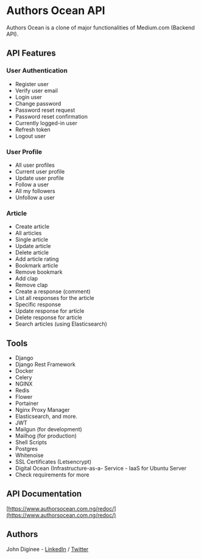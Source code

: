 # Authors Ocean API
 Authors Ocean is a clone of major functionalities of Medium.com (Backend API).

## API Features

### User Authentication
* Register user
* Verify user email
* Login user
* Change password
* Password reset request
* Password reset confirmation
* Currently logged-in user
* Refresh token
* Logout user

### User Profile
* All user profiles
* Current user profile
* Update user profile
* Follow a user
* All my followers
* Unfollow a user

### Article
* Create article
* All articles
* Single article
* Update article
* Delete article
* Add article rating
* Bookmark article
* Remove bookmark
* Add clap
* Remove clap
* Create a response (comment)
* List all responses for the article
* Specific response
* Update response for article
* Delete response for article
* Search articles (using Elasticsearch)

## Tools
 * Django
 * Django Rest Framework
 * Docker
 * Celery
 * NGINX
 * Redis
 * Flower
 * Portainer
 * Nginx Proxy Manager
 * Elasticsearch, and more.
 * JWT
 * Mailgun (for development)
 * Mailhog (for production)
 * Shell Scripts
 * Postgres
 * Whitenoise
 * SSL Certificates (Letsencrypt)
 * Digital Ocean (Infrastructure-as-a- Service - IaaS for Ubuntu Server
 * Check requirements for more

 ## API Documentation
 [https://www.authorsocean.com.ng/redoc/](https://www.authorsocean.com.ng/redoc/)

 ## Authors
John Diginee - [LinkedIn](https://www.linkedin.com/in/johndiginee/) / [Twitter](http://twitter.com/johndiginee)
